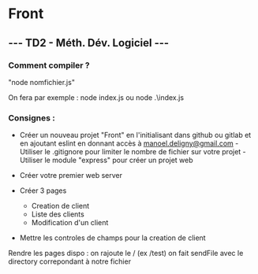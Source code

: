 # Front
## --- TD2 - Méth. Dév. Logiciel ---

### Comment compiler ?

"node nomfichier.js"

On fera par exemple : node index.js ou node .\index.js

### Consignes :

- Créer un nouveau projet "Front" en l'initialisant dans github ou gitlab et en ajoutant  eslint en donnant accès à manoel.deligny@gmail.com - Utiliser le .gitignore pour limiter le nombre de fichier sur votre projet  - Utiliser le module "express" pour créer un projet web

- Créer votre premier web server

- Créer 3 pages
    - Creation de client
    - Liste des clients
    - Modification d'un client
- Mettre les controles de champs pour la creation de client

Rendre les pages dispo : on rajoute le / (ex /test)
on fait sendFile avec le directory correpondant à notre fichier


